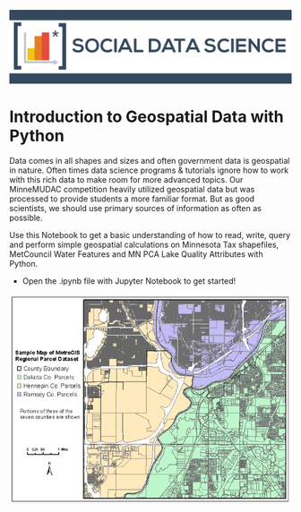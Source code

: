 
![logo](./img/sdsLogo.png)
# Introduction to Geospatial Data with Python

Data comes in all shapes and sizes and often government data is geospatial in nature. Often times data science programs & tutorials ignore how to work with this rich data to make room for more advanced topics. Our MinneMUDAC competition heavily utilized geospatial data but was processed to provide students a more familiar format. But as good scientists, we should use primary sources of information as often as possible.

Use this Notebook to get a basic understanding of how to read, write, query and perform simple geospatial calculations on Minnesota Tax shapefiles, MetCouncil Water Features and MN PCA Lake Quality Attributes with Python.

* Open the .ipynb file with Jupyter Notebook to get started!

![logo](./img/preview.jpg)
